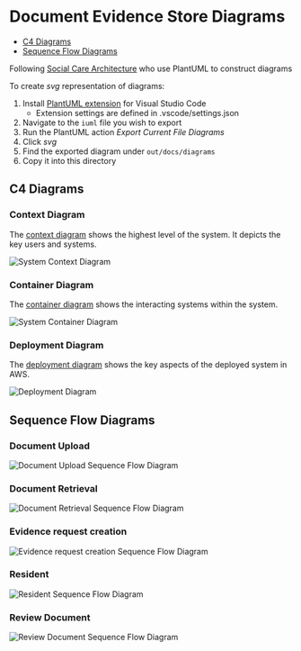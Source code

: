 # Document Evidence Store Diagrams

- [C4 Diagrams](#c4-diagrams)
- [Sequence Flow Diagrams](#sequence-flow-diagrams)

Following [Social Care Architecture](https://github.com/LBHackney-IT/social-care-architecture) who use PlantUML to construct diagrams

To create _svg_ representation of diagrams:
1. Install [PlantUML extension](https://marketplace.visualstudio.com/items?itemName=jebbs.plantuml) for Visual Studio Code
   - Extension settings are defined in .vscode/settings.json
2. Navigate to the `iuml` file you wish to export
3. Run the PlantUML action _Export Current File Diagrams_
4. Click _svg_
5. Find the exported diagram under `out/docs/diagrams`
6. Copy it into this directory

## C4 Diagrams

### Context Diagram

The [context diagram](https://c4model.com/#SystemContextDiagram) shows the highest level of the system. It depicts the key users and systems.

![System Context Diagram](system-context.svg)

### Container Diagram

The [container diagram](https://c4model.com/#ContainerDiagram) shows the interacting systems within the system.

![System Container Diagram](system-container.svg)

### Deployment Diagram

The [deployment diagram](https://c4model.com/#DeploymentDiagram) shows the key aspects of the deployed system in AWS.

![Deployment Diagram](deployment.svg)

## Sequence Flow Diagrams

### Document Upload

![Document Upload Sequence Flow Diagram](document-upload-sequence-flow.svg)

### Document Retrieval

![Document Retrieval Sequence Flow Diagram](document-retrieval-sequence-flow.svg)

### Evidence request creation

![Evidence request creation Sequence Flow Diagram](evidence-request-creation-sequence-flow.svg)

### Resident

![Resident Sequence Flow Diagram](resident-sequence-flow.svg)

### Review Document

![Review Document Sequence Flow Diagram](review-document-sequence-flow.svg)
